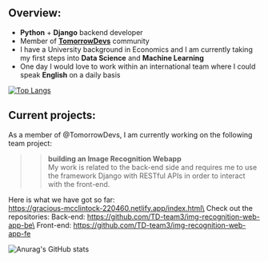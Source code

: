 
## Overview:

- **Python** + **Django** backend developer
- Member of [**TomorrowDevs**](https://https://www.tomorrowdevs.com)  community
- I have a University background in Economics and I am currently taking my first steps into **Data Science** and **Machine Learning**
- One day I would love to work within an international team where I could speak **English** on a daily basis

[![Top Langs](https://github-readme-stats.vercel.app/api/top-langs/?username=aldotele&layout=compact)](https://github.com/anuraghazra/github-readme-stats)


## Current projects:
As a member of @TomorrowDevs, I am currently working on the following team project:
>> **building an Image Recognition Webapp**\
My work is related to the back-end side and requires me to use the framework Django with RESTful APIs in order to interact with the front-end.



Here is what we have got so far:\
https://gracious-mcclintock-220460.netlify.app/index.html\
Check out the repositories:
Back-end: https://github.com/TD-team3/img-recognition-web-app-be\
Front-end: https://github.com/TD-team3/img-recognition-web-app-fe


![Anurag's GitHub stats](https://github-readme-stats.vercel.app/api?username=aldotele&show_icons=true&theme=vue)


<!--
**aldotele/aldotele** is a ✨ _special_ ✨ repository because its `README.md` (this file) appears on your GitHub profile.

Here are some ideas to get you started:

- 🔭 I’m currently working on ...
- 🌱 I’m currently learning ...
- 👯 I’m looking to collaborate on ...
- 🤔 I’m looking for help with ...
- 💬 Ask me about ...
- 📫 How to reach me: ...
- 😄 Pronouns: ...
- ⚡ Fun fact: ...
-->
